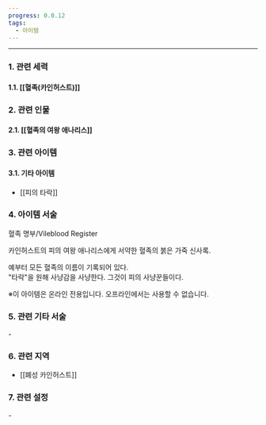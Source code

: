 ```yaml
---
progress: 0.0.12
tags:
  - 아이템
---
```

---
### 1. 관련 세력 
#### 1.1. [[혈족(카인허스트)]]

### 2. 관련 인물
#### 2.1. [[혈족의 여왕 애나리스]]

### 3. 관련 아이템
#### 3.1. 기타 아이템
- [[피의 타락]]

### 4. 아이템 서술
혈족 명부/Vileblood Register

카인허스트의 피의 여왕 애나리스에게 서약한 혈족의 붉은 가죽 신사록.  
  
예부터 모든 혈족의 이름이 기록되어 있다.  
"타락"을 원해 사냥감을 사냥한다. 그것이 피의 사냥꾼들이다.  
  
※이 아이템은 온라인 전용입니다. 오프라인에서는 사용할 수 없습니다.

### 5. 관련 기타 서술
\-

### 6. 관련 지역
- [[폐성 카인허스트]]
### 7. 관련 설정
\-
